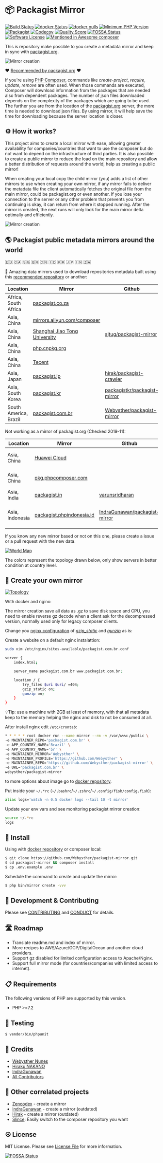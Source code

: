 # 📦 Packagist Mirror

[![Build Status](https://goo.gl/PfY1J8)](https://travis-ci.org/Webysther/packagist-mirror)
[![docker Status](https://goo.gl/u9wbBD)](https://github.com/Webysther/packagist-mirror-docker)
[![docker pulls](https://goo.gl/Jb5Cq4)](https://hub.docker.com/r/webysther/packagist-mirror)
[![Minimum PHP Version](https://img.shields.io/badge/php-%3E%3D%207.2-8892BF.svg?style=flat-square&maxAge=3600)](https://php.net/)
[![Packagist](https://img.shields.io/packagist/v/webysther/packagist-mirror.svg?style=flat-square)](https://packagist.org/packages/webysther/packagist-mirror)
[![Codecov](https://img.shields.io/codecov/c/github/Webysther/packagist-mirror.svg?style=flat-square)](https://github.com/Webysther/packagist-mirror)
[![Quality Score](https://goo.gl/3LwbA1)](https://scrutinizer-ci.com/g/Webysther/packagist-mirror)
[![FOSSA Status](https://app.fossa.io/api/projects/git%2Bgithub.com%2FWebysther%2Fpackagist-mirror.svg?type=shield&style=flat-square)](https://app.fossa.io/projects/git%2Bgithub.com%2FWebysther%2Fpackagist-mirror?ref=badge_shield)
[![Software License](https://goo.gl/FU2Kw1)](LICENSE)
[![Mentioned in Awesome composer](https://awesome.re/mentioned-badge.svg?style=flat-square)](https://github.com/jakoch/awesome-composer#packagist-mirrors)

This is repository make possible to you create a metadata mirror and keep in sync with [packagist.org](packagist.org).

![Mirror creation](/resources/public/logo.svg)

❤️ [Recommended by packagist.org](https://packagist.org/mirrors) ❤️

If you're using [PHP Composer](https://getcomposer.org/), commands like *create-project*, *require*, *update*, *remove* are often used. When those commands are executed, Composer will download information from the packages that are needed also from dependent packages. The number of json files downloaded depends on the complexity of the packages which are going to be used. The further you are from the location of the [packagist.org](packagist.org) server, the more time is needed to download json files. By using mirror, it will help save the time for downloading because the server location is closer.

## ⚙️ How it works?

This project aims to create a local mirror with ease, allowing greater availability for companies/countries that want to use the composer but do not want to depend on the infrastructure of third parties. It is also possible to create a public mirror to reduce the load on the main repository and allow a better distribution of requests around the world, help us creating a public mirror!

When creating your local copy the child mirror (you) adds a list of other mirrors to use when creating your own mirror, if any mirror fails to deliver the metadata file the client automatically fetches the original file from the main mirror, could be packagist.org or even another. If you lose your connection to the server or any other problem that prevents you from continuing is okay, it can return from where it stopped running. After the mirror is created, the next runs will only look for the main mirror delta optimally and efficiently.

![Mirror creation](/resources/public/mirror-creation.gif)

## 🌎 Packagist public metadata mirrors around the world

🇪🇺 🇨🇦 🇸🇬 🇧🇷 🇨🇳 🇮🇩 🇰🇷 🇯🇵 🇮🇳 🇿🇦

🛫 Amazing data mirrors used to download repositories metadata built using this [recommended repository](https://packagist.org/mirrors) or another:

| Location        | Mirror      | Github | Sync |
| ------|-----|-----|-----|
|Africa, South Africa |[packagist.co.za](https://packagist.co.za)||Every 300 seconds|
|Asia, China |[mirrors.aliyun.com/composer](https://mirrors.aliyun.com/composer)||Every 300 seconds|
|Asia, China |[Shanghai Jiao Tong University](https://packagist.mirrors.sjtug.sjtu.edu.cn) |[sjtug/packagist-mirror](https://github.com/sjtug/packagist-mirror)|Every hour|
|Asia, China |[php.cnpkg.org](https://php.cnpkg.org)||Every 60 seconds|
|Asia, China |[Tecent](https://mirrors.cloud.tencent.com/composer)||?|
|Asia, Japan |[packagist.jp](https://packagist.jp) |[hirak/packagist-crawler](https://github.com/hirak/packagist-crawler)|Every 120 seconds|
|Asia, South Korea |[packagist.kr](https://packagist.kr) |[packagistkr/packagist-mirror](https://github.com/packagistkr/packagist-mirror)|Every 60 seconds|
|South America, Brazil |[packagist.com.br](https://packagist.com.br) |[Webysther/packagist-mirror](https://github.com/Webysther/packagist-mirror)|Continuously|

Not working as a mirror of packagist.org (Checked 2019-11):

| Location        | Mirror      | Github | Reason|Sync |
| ------|-----|-----|-----|-----|
|Asia, China |[Huawei Cloud](https://mirrors.huaweicloud.com/repository/php)||> 100 packages outdated||
|Asia, China |[pkg.phpcomposer.com](https://packagist.phpcomposer.com)||No providers inside [packages.json](https://packagist.phpcomposer.com/packages.json)||
|Asia, India |[packagist.in](https://packagist.in) |[varunsridharan](https://github.com/varunsridharan)|404||
|Asia, Indonesia |[packagist.phpindonesia.id](https://packagist.phpindonesia.id) |[IndraGunawan/packagist-mirror](https://github.com/IndraGunawan/packagist-mirror)|> 100 packages outdated until 2019-09|Every 15 seconds|

If you know any new mirror based or not on this one, please create a issue or a pull request with the new data.

[![World Map](/resources/public/world_map.svg)](https://packagist.com.br/world_map.svg)

The colors represent the topology drawn below, only show servers in better condition at country level.

## 🚀 Create your own mirror

[![Topology](/resources/public/network.svg)](https://packagist.com.br/network.svg)

With docker and nginx:

The mirror creation save all data as .gz to save disk space and CPU, you need to enable reverse gz decode when a client ask for the decompressed version, normally used only for legacy composer clients.

Change you [nginx configuration](https://www.nginx.com/resources/wiki/start/topics/examples/full/) of [*gzip_static*](http://nginx.org/en/docs/http/ngx_http_gunzip_module.html) and [*gunzip*](http://nginx.org/en/docs/http/ngx_http_gzip_static_module.html) as is:

Create a website on a default nginx instalattion:
```bash
sudo vim /etc/nginx/sites-available/packagist.com.br.conf
```

```bash
server {
    index.html;

    server_name packagist.com.br www.packagist.com.br;

    location / {
        try_files $uri $uri/ =404;
        gzip_static on;
        gunzip on;
    }
}
```

💡Tip: use a machine with 2GB at least of memory, with that all metadata keep to the memory helping the nginx and disk to not be consumed at all.

After install nginx edit `/etc/crontab`:

```bash
* * * * * root docker run --name mirror --rm -v /var/www:/public \
-e MAINTAINER_REPO='packagist.com.br' \
-e APP_COUNTRY_NAME='Brazil' \
-e APP_COUNTRY_NAME='br' \
-e MAINTAINER_MIRROR='Webysther' \
-e MAINTAINER_PROFILE='https://github.com/Webysther' \
-e MAINTAINER_REPO='https://github.com/Webysther/packagist-mirror' \
-e URL='packagist.com.br' \
webysther/packagist-mirror
```
to more options about image go to [docker repository](https://github.com/Webysther/packagist-mirror-docker).

Put inside your `~/.*rc` (`~/.bashrc`/`~/.zshrc`/`~/.config/fish/config.fish`):
```bash
alias logs='watch -n 0.5 docker logs --tail 10 -t mirror'
```

Update your env vars and see monitoring packagist mirror creation:
```bash
source ~/.*rc
logs
```

## 👷 Install 

Using with [docker repository](https://github.com/Webysther/packagist-mirror-docker) or composer local:

``` bash
$ git clone https://github.com/Webysther/packagist-mirror.git
$ cd packagist-mirror && composer install
$ cp .env.example .env
```

Schedule the command to create and update the mirror:

```bash
$ php bin/mirror create -vvv
```

## 🐧 Development & Contributing

Please see [CONTRIBUTING](CONTRIBUTING.md) and [CONDUCT](CONDUCT.md) for details.

## 🛣️ Roadmap

- Translate readme.md and index of mirror.
- More recipes to AWS/Azure/GCP/DigitalOcean and another cloud providers.
- Support gz disabled for limited configuration access to Apache/Nginx.
- Support full mirror mode (for countries/companies with limited access to internet).

## 📋 Requirements

The following versions of PHP are supported by this version.

* PHP >=7.2

## 🧪 Testing

``` bash
$ vendor/bin/phpunit
```

## 🥂 Credits

- [Webysther Nunes](https://github.com/Webysther)
- [Hiraku NAKANO](https://github.com/hirak)
- [IndraGunawan](https://github.com/IndraGunawan)
- [All Contributors](https://github.com/Webysther/packagist-mirror/contributors)

## 💙 Other correlated projects

- [Zencodex](https://github.com/zencodex/composer-mirror) - create a mirror
- [IndraGunawan](https://github.com/IndraGunawan/packagist-mirror) - create a mirror (outdated)
- [Hirak](https://github.com/hirak/packagist-crawler) - create a mirror (outdated)
- [Slince](https://github.com/slince/composer-registry-manager): Easily switch to the composer repository you want

## ☮️ License

MIT License. Please see [License File](LICENSE) for more information.


[![FOSSA Status](https://app.fossa.io/api/projects/git%2Bgithub.com%2FWebysther%2Fpackagist-mirror.svg?type=large)](https://app.fossa.io/projects/git%2Bgithub.com%2FWebysther%2Fpackagist-mirror?ref=badge_large)